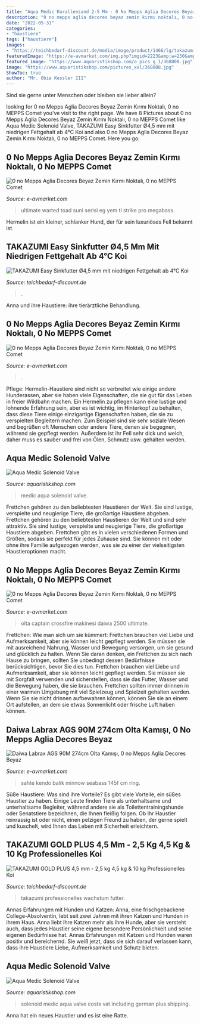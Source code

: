 ```yaml
---
title: "Aqua Medic Korallensand 2-5 Mm - 0 No Mepps Aglia Decores Beyaz Zemin Kırmı Noktalı, 0 No Mepps Comet"
description: "0 no mepps aglia decores beyaz zemin kırmı noktalı, 0 no mepps comet"
date: "2022-05-31"
categories:
- "haustiere"
tags: ["haustiere"]
images:
- "https://teichbedarf-discount.de/media/image/product/1466/lg/takazumi-easy-sinkfutter-r45-mm-mit-niedrigen-fettgehalt-ab-4c-koi-futter-25-kg-eimer.jpg"
featuredImage: "https://e-avmarket.com/img.php?imgid=2223&amp;w=250&amp;h=250"
featured_image: "https://www.aquaristikshop.com/o_pics_g_1/368808.jpg"
image: "https://www.aquaristikshop.com/pictures_xxl/368808.jpg"
ShowToc: true
author: "Mr. Obie Kessler III"
---
```



Sind sie gerne unter Menschen oder bleiben sie lieber allein?

	

		
looking for 0 no Mepps Aglia Decores Beyaz Zemin Kırmı Noktalı, 0 no MEPPS Comet you've visit to the right page. We have 8 Pictures about 0 no Mepps Aglia Decores Beyaz Zemin Kırmı Noktalı, 0 no MEPPS Comet like Aqua Medic Solenoid Valve, TAKAZUMI Easy Sinkfutter Ø4,5 mm mit niedrigen Fettgehalt ab 4°C Koi and also 0 no Mepps Aglia Decores Beyaz Zemin Kırmı Noktalı, 0 no MEPPS Comet. Here you go:
		
    
## 0 No Mepps Aglia Decores Beyaz Zemin Kırmı Noktalı, 0 No MEPPS Comet

<img loading=lazy src="https://www.e-avmarket.com/img.php?imgid=3866&amp;w=250&amp;h=250" onerror="this.onerror=null;this.src='https://tse1.mm.bing.net/th?id=OIP.PhAHGlW-UnEfK884a-ckBQAAAA&amp;pid=15.1';" alt="0 no Mepps Aglia Decores Beyaz Zemin Kırmı Noktalı, 0 no MEPPS Comet">

_Source: e-avmarket.com_

>ultimate warted toad suni serisi eg yem tl strike pro megabass. 

	

Hermelin ist ein kleiner, schlanker Hund, der für sein luxuriöses Fell bekannt ist.

    
## TAKAZUMI Easy Sinkfutter Ø4,5 Mm Mit Niedrigen Fettgehalt Ab 4°C Koi

<img loading=lazy src="https://teichbedarf-discount.de/media/image/product/1466/lg/takazumi-easy-sinkfutter-r45-mm-mit-niedrigen-fettgehalt-ab-4c-koi-futter-25-kg-eimer.jpg" onerror="this.onerror=null;this.src='https://tse1.mm.bing.net/th?id=OIP.HzzlnaLEybJBIM-K8AkYRAHaHa&amp;pid=15.1';" alt="TAKAZUMI Easy Sinkfutter Ø4,5 mm mit niedrigen Fettgehalt ab 4°C Koi">

_Source: teichbedarf-discount.de_

>. 

	

Anna und ihre Haustiere: ihre tierärztliche Behandlung.

    
## 0 No Mepps Aglia Decores Beyaz Zemin Kırmı Noktalı, 0 No MEPPS Comet

<img loading=lazy src="https://e-avmarket.com/img.php?imgid=2223&amp;w=250&amp;h=250" onerror="this.onerror=null;this.src='https://tse2.mm.bing.net/th?id=OIP.RmeaUmly_pc_OBs9mWcKZQAAAA&amp;pid=15.1';" alt="0 no Mepps Aglia Decores Beyaz Zemin Kırmı Noktalı, 0 no MEPPS Comet">

_Source: e-avmarket.com_

>. 

	

Pflege: Hermelin-Haustiere sind nicht so verbreitet wie einige andere Hunderassen, aber sie haben viele Eigenschaften, die sie gut für das Leben in freier Wildbahn machen.
Ein Hermelin zu pflegen kann eine lustige und lohnende Erfahrung sein, aber es ist wichtig, im Hinterkopf zu behalten, dass diese Tiere einige einzigartige Eigenschaften haben, die sie zu verspielten Begleitern machen. Zum Beispiel sind sie sehr soziale Wesen und begrüßen oft Menschen oder andere Tiere, denen sie begegnen, während sie gepflegt werden. Außerdem ist ihr Fell sehr dick und weich, daher muss es sauber und frei von Ölen, Schmutz usw. gehalten werden.

    
## Aqua Medic Solenoid Valve

<img loading=lazy src="https://www.aquaristikshop.com/pictures_xxl/368808.jpg" onerror="this.onerror=null;this.src='https://tse2.mm.bing.net/th?id=OIP.oJ3ZL6n3QWjHZPp3FveYHgHaLZ&amp;pid=15.1';" alt="Aqua Medic Solenoid Valve">

_Source: aquaristikshop.com_

>medic aqua solenoid valve. 

	

Frettchen gehören zu den beliebtesten Haustieren der Welt. Sie sind lustige, verspielte und neugierige Tiere, die großartige Haustiere abgeben.
Frettchen gehören zu den beliebtesten Haustieren der Welt und sind sehr attraktiv. Sie sind lustige, verspielte und neugierige Tiere, die großartige Haustiere abgeben. Frettchen gibt es in vielen verschiedenen Formen und Größen, sodass sie perfekt für jedes Zuhause sind. Sie können mit oder ohne ihre Familie aufgezogen werden, was sie zu einer der vielseitigsten Haustieroptionen macht.

    
## 0 No Mepps Aglia Decores Beyaz Zemin Kırmı Noktalı, 0 No MEPPS Comet

<img loading=lazy src="https://www.e-avmarket.com/img.php?imgid=444&amp;w=250&amp;h=250" onerror="this.onerror=null;this.src='https://tse2.mm.bing.net/th?id=OIP.WF2HcnDDjRe_ChETPYgbcwAAAA&amp;pid=15.1';" alt="0 no Mepps Aglia Decores Beyaz Zemin Kırmı Noktalı, 0 no MEPPS Comet">

_Source: e-avmarket.com_

>olta captain crossfire makinesi daiwa 2500 ultimate. 

	

Frettchen: Wie man sich um sie kümmert: Frettchen brauchen viel Liebe und Aufmerksamkeit, aber sie können leicht gepflegt werden. Sie müssen sie mit ausreichend Nahrung, Wasser und Bewegung versorgen, um sie gesund und glücklich zu halten.
Wenn Sie daran denken, ein Frettchen zu sich nach Hause zu bringen, sollten Sie unbedingt dessen Bedürfnisse berücksichtigen, bevor Sie dies tun. Frettchen brauchen viel Liebe und Aufmerksamkeit, aber sie können leicht gepflegt werden. Sie müssen sie mit Sorgfalt verwenden und sicherstellen, dass sie das Futter, Wasser und die Bewegung haben, die sie brauchen. Frettchen sollten immer drinnen in einer warmen Umgebung mit viel Spielzeug und Spielzeit gehalten werden. Wenn Sie sie nicht drinnen aufbewahren können, können Sie sie an einem Ort aufstellen, an dem sie etwas Sonnenlicht oder frische Luft haben können.

    
## Daiwa Labrax AGS 90M 274cm Olta Kamışı, 0 No Mepps Aglia Decores Beyaz

<img loading=lazy src="https://www.e-avmarket.com/img.php?imgid=238&amp;w=250&amp;h=250" onerror="this.onerror=null;this.src='https://tse2.mm.bing.net/th?id=OIP.kcOLlie8bdeJKAExvaEo3AAAAA&amp;pid=15.1';" alt="Daiwa Labrax AGS 90M 274cm Olta Kamışı, 0 no Mepps Aglia Decores Beyaz">

_Source: e-avmarket.com_

>sahte kendo balik minnow seabass 145f cm ring. 

	

Süße Haustiere: Was sind ihre Vorteile?
Es gibt viele Vorteile, ein süßes Haustier zu haben. Einige Leute finden Tiere als unterhaltsame und unterhaltsame Begleiter, während andere sie als Toilettentrainingshunde oder Senatstiere bezeichnen, die Ihnen fleißig folgen. Ob Ihr Haustier reinrassig ist oder nicht, einen pelzigen Freund zu haben, der gerne spielt und kuschelt, wird Ihnen das Leben mit Sicherheit erleichtern.

    
## TAKAZUMI GOLD PLUS 4,5 Mm - 2,5 Kg 4,5 Kg &amp; 10 Kg Professionelles Koi

<img loading=lazy src="https://teichbedarf-discount.de/media/image/product/1450/lg/takazumi-gold-plus-45-mm-25-kg-45-kg-10-kg-professionelles-koi-futter-fuer-farben-wachstum~3.jpg" onerror="this.onerror=null;this.src='https://tse3.mm.bing.net/th?id=OIP.41ewlnBOSyKXS-mAUNXhvwHaHa&amp;pid=15.1';" alt="TAKAZUMI GOLD PLUS 4,5 mm - 2,5 kg 4,5 kg &amp; 10 kg Professionelles Koi">

_Source: teichbedarf-discount.de_

>takazumi professionelles wachstum futter. 

	

Annas Erfahrungen mit Hunden und Katzen:
Anna, eine frischgebackene College-Absolventin, lebt seit zwei Jahren mit ihren Katzen und Hunden in ihrem Haus. Anna liebt ihre Katzen mehr als ihre Hunde, aber sie versteht auch, dass jedes Haustier seine eigene besondere Persönlichkeit und seine eigenen Bedürfnisse hat. Annas Erfahrungen mit Katzen und Hunden waren positiv und bereichernd. Sie weiß jetzt, dass sie sich darauf verlassen kann, dass ihre Haustiere Liebe, Aufmerksamkeit und Schutz bieten.

    
## Aqua Medic Solenoid Valve

<img loading=lazy src="https://www.aquaristikshop.com/o_pics_g_1/368808.jpg" onerror="this.onerror=null;this.src='https://tse4.mm.bing.net/th?id=OIP.o0jzz8-QxY36icbXsCHxPAEGEs&amp;pid=15.1';" alt="Aqua Medic Solenoid Valve">

_Source: aquaristikshop.com_

>solenoid medic aqua valve costs vat including german plus shipping. 

	

Anna hat ein neues Haustier und es ist eine Ratte.

